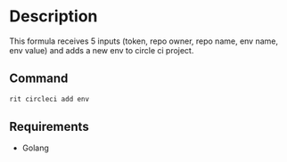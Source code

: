 # Description

This formula receives 5 inputs (token, repo owner, repo name, env name, env value)
and adds a new env to circle ci project.

## Command

```bash
rit circleci add env
```

## Requirements

- Golang

